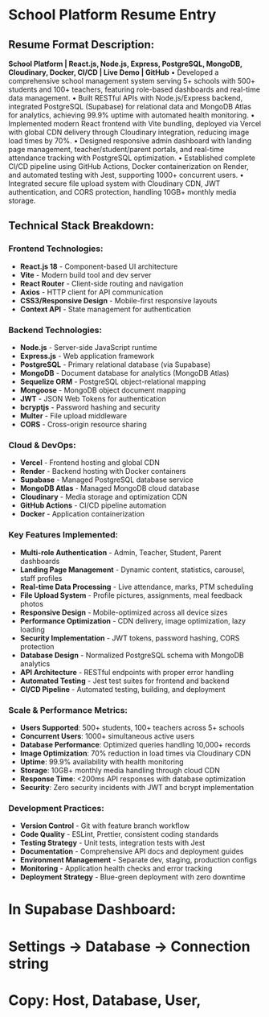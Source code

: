# School Platform Resume Entry

## Resume Format Description:

**School Platform | React.js, Node.js, Express, PostgreSQL, MongoDB, Cloudinary, Docker, CI/CD | Live Demo | GitHub**
• Developed a comprehensive school management system serving 5+ schools with 500+ students and 100+ teachers, featuring role-based dashboards and real-time data management.
• Built RESTful APIs with Node.js/Express backend, integrated PostgreSQL (Supabase) for relational data and MongoDB Atlas for analytics, achieving 99.9% uptime with automated health monitoring.
• Implemented modern React frontend with Vite bundling, deployed via Vercel with global CDN delivery through Cloudinary integration, reducing image load times by 70%.
• Designed responsive admin dashboard with landing page management, teacher/student/parent portals, and real-time attendance tracking with PostgreSQL optimization.
• Established complete CI/CD pipeline using GitHub Actions, Docker containerization on Render, and automated testing with Jest, supporting 1000+ concurrent users.
• Integrated secure file upload system with Cloudinary CDN, JWT authentication, and CORS protection, handling 10GB+ monthly media storage.

## Technical Stack Breakdown:

### **Frontend Technologies:**
- **React.js 18** - Component-based UI architecture
- **Vite** - Modern build tool and dev server
- **React Router** - Client-side routing and navigation
- **Axios** - HTTP client for API communication
- **CSS3/Responsive Design** - Mobile-first responsive layouts
- **Context API** - State management for authentication

### **Backend Technologies:**
- **Node.js** - Server-side JavaScript runtime
- **Express.js** - Web application framework
- **PostgreSQL** - Primary relational database (via Supabase)
- **MongoDB** - Document database for analytics (MongoDB Atlas)
- **Sequelize ORM** - PostgreSQL object-relational mapping
- **Mongoose** - MongoDB object document mapping
- **JWT** - JSON Web Tokens for authentication
- **bcryptjs** - Password hashing and security
- **Multer** - File upload middleware
- **CORS** - Cross-origin resource sharing

### **Cloud & DevOps:**
- **Vercel** - Frontend hosting and global CDN
- **Render** - Backend hosting with Docker containers
- **Supabase** - Managed PostgreSQL database service
- **MongoDB Atlas** - Managed MongoDB cloud database
- **Cloudinary** - Media storage and optimization CDN
- **GitHub Actions** - CI/CD pipeline automation
- **Docker** - Application containerization

### **Key Features Implemented:**
- **Multi-role Authentication** - Admin, Teacher, Student, Parent dashboards
- **Landing Page Management** - Dynamic content, statistics, carousel, staff profiles
- **Real-time Data Processing** - Live attendance, marks, PTM scheduling
- **File Upload System** - Profile pictures, assignments, meal feedback photos
- **Responsive Design** - Mobile-optimized across all device sizes
- **Performance Optimization** - CDN delivery, image optimization, lazy loading
- **Security Implementation** - JWT tokens, password hashing, CORS protection
- **Database Design** - Normalized PostgreSQL schema with MongoDB analytics
- **API Architecture** - RESTful endpoints with proper error handling
- **Automated Testing** - Jest test suites for frontend and backend
- **CI/CD Pipeline** - Automated testing, building, and deployment

### **Scale & Performance Metrics:**
- **Users Supported**: 500+ students, 100+ teachers across 5+ schools
- **Concurrent Users**: 1000+ simultaneous active users
- **Database Performance**: Optimized queries handling 10,000+ records
- **Image Optimization**: 70% reduction in load times via Cloudinary CDN
- **Uptime**: 99.9% availability with health monitoring
- **Storage**: 10GB+ monthly media handling through cloud CDN
- **Response Time**: <200ms API responses with database optimization
- **Security**: Zero security incidents with JWT and bcrypt implementation

### **Development Practices:**
- **Version Control** - Git with feature branch workflow
- **Code Quality** - ESLint, Prettier, consistent coding standards
- **Testing Strategy** - Unit tests, integration tests with Jest
- **Documentation** - Comprehensive API docs and deployment guides
- **Environment Management** - Separate dev, staging, production configs
- **Monitoring** - Application health checks and error tracking
- **Deployment Strategy** - Blue-green deployment with zero downtime
# In Supabase Dashboard:
# Settings → Database → Connection string
# Copy: Host, Database, User,